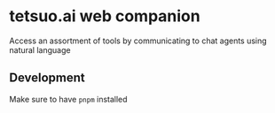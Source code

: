 # tetsuo.ai web companion

Access an assortment of tools by communicating to chat agents using natural language

## Development

Make sure to have `pnpm` installed

